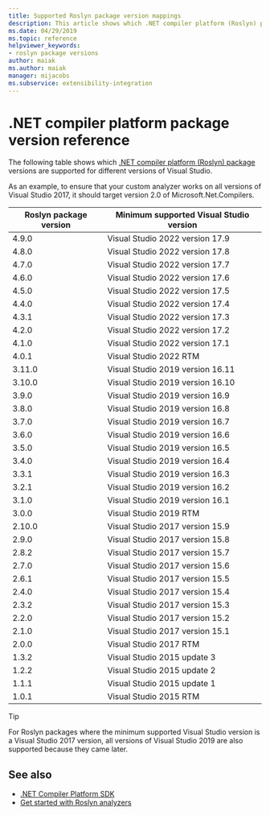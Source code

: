 ```yaml
---
title: Supported Roslyn package version mappings
description: This article shows which .NET compiler platform (Roslyn) package versions are supported for different versions of Visual Studio.
ms.date: 04/29/2019
ms.topic: reference
helpviewer_keywords:
- roslyn package versions
author: maiak
ms.author: maiak
manager: mijacobs
ms.subservice: extensibility-integration
---
```

# .NET compiler platform package version reference

The following table shows which [.NET compiler platform (Roslyn) package](https://www.nuget.org/packages/Microsoft.Net.Compilers/) versions are supported for different versions of Visual Studio.

As an example, to ensure that your custom analyzer works on all versions of Visual Studio 2017, it should target version 2.0 of Microsoft.Net.Compilers.

| Roslyn package version | Minimum supported Visual Studio version |
| - | - |
| 4.9.0 | Visual Studio 2022 version 17.9 |
| 4.8.0 | Visual Studio 2022 version 17.8 |
| 4.7.0 | Visual Studio 2022 version 17.7 |
| 4.6.0 | Visual Studio 2022 version 17.6 |
| 4.5.0 | Visual Studio 2022 version 17.5 |
| 4.4.0 | Visual Studio 2022 version 17.4 |
| 4.3.1 | Visual Studio 2022 version 17.3 |
| 4.2.0 | Visual Studio 2022 version 17.2 |
| 4.1.0 | Visual Studio 2022 version 17.1 |
| 4.0.1 | Visual Studio 2022 RTM |
| 3.11.0 | Visual Studio 2019 version 16.11 |
| 3.10.0 | Visual Studio 2019 version 16.10 |
| 3.9.0 | Visual Studio 2019 version 16.9 |
| 3.8.0 | Visual Studio 2019 version 16.8 |
| 3.7.0 | Visual Studio 2019 version 16.7 |
| 3.6.0 | Visual Studio 2019 version 16.6 |
| 3.5.0 | Visual Studio 2019 version 16.5 |
| 3.4.0 | Visual Studio 2019 version 16.4 |
| 3.3.1 | Visual Studio 2019 version 16.3 |
| 3.2.1 | Visual Studio 2019 version 16.2 |
| 3.1.0 | Visual Studio 2019 version 16.1 |
| 3.0.0 | Visual Studio 2019 RTM |
| 2.10.0 | Visual Studio 2017 version 15.9 |
| 2.9.0 | Visual Studio 2017 version 15.8 |
| 2.8.2 | Visual Studio 2017 version 15.7 |
| 2.7.0 | Visual Studio 2017 version 15.6 |
| 2.6.1 | Visual Studio 2017 version 15.5 |
| 2.4.0 | Visual Studio 2017 version 15.4 |
| 2.3.2 | Visual Studio 2017 version 15.3 |
| 2.2.0 | Visual Studio 2017 version 15.2 |
| 2.1.0 | Visual Studio 2017 version 15.1 |
| 2.0.0 | Visual Studio 2017 RTM |
| 1.3.2 | Visual Studio 2015 update 3 |
| 1.2.2 | Visual Studio 2015 update 2 |
| 1.1.1 | Visual Studio 2015 update 1 |
| 1.0.1 | Visual Studio 2015 RTM |

> [!TIP]
> For Roslyn packages where the minimum supported Visual Studio version is a Visual Studio 2017 version, all versions of Visual Studio 2019 are also supported because they came later.

## See also

- [.NET Compiler Platform SDK](/dotnet/csharp/roslyn-sdk/)
- [Get started with Roslyn analyzers](getting-started-with-roslyn-analyzers.md)
